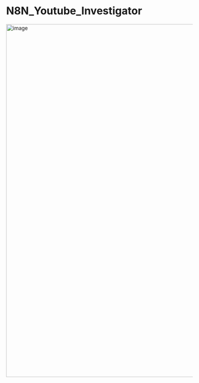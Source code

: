 # N8N_Youtube_Investigator
<img width="954" alt="image" src="https://github.com/user-attachments/assets/03239da1-d384-47bd-99c1-26c5d5dd6f35" />
